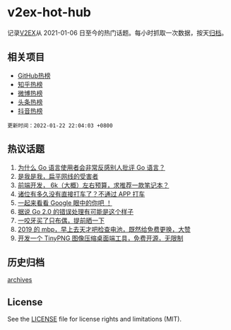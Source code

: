 # v2ex-hot-hub

 记录[V2EX](https://www.v2ex.com/)从 2021-01-06 日至今的热门话题。每小时抓取一次数据，按天[归档](archives)。
 
 ## 相关项目

- [GitHub热榜](https://github.com/snaildev/github-hot-hub)
- [知乎热榜](https://github.com/snaildev/zhihu-hot-hub)
- [微博热榜](https://github.com/snaildev/weibo-hot-hub)
- [头条热榜](https://github.com/snaildev/toutiao-hot-hub)
- [抖音热榜](https://github.com/snaildev/douyin-hot-hub)


 `更新时间：2022-01-22 22:04:03 +0800`

## 热议话题

1. [为什么 Go 语言使用者会非常反感别人批评 Go 语言？](https://www.v2ex.com/t/829884)
1. [是我是我，扁平网线的受害者](https://www.v2ex.com/t/829820)
1. [前端开发， 6k（大概）左右预算，求推荐一款笔记本？](https://www.v2ex.com/t/829818)
1. [诸位有多久没有直接打车了？不通过 APP 打车](https://www.v2ex.com/t/829844)
1. [一起来看看 Google 眼中的你吧 ！](https://www.v2ex.com/t/829827)
1. [据说 Go 2.0 的错误处理有可能是这个样子](https://www.v2ex.com/t/829865)
1. [一咬牙买了只布偶，提前晒一下](https://www.v2ex.com/t/829893)
1. [2019 的 mbp，早上去天才吧检查电池，既然给免费更换，大赞](https://www.v2ex.com/t/829866)
1. [开发一个 TinyPNG 图像压缩桌面端工具，免费开源，无限制](https://www.v2ex.com/t/829856)

## 历史归档

[archives](archives)

## License

See the [LICENSE](LICENSE) file for license rights and limitations (MIT).

